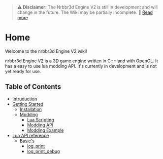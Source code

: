> **⚠️ Disclaimer:** The Nrbbr3d Engine V2 is still in development and will change in the future. The Wiki may be partially incomplete.
> 📖 [Read more](/Lua%20API%20reference.html#important)

# Home

Welcome to the nrbbr3d Engine V2 wiki!

nrbbr3d Engine V2 is a 3D game engine written in C++ and with OpenGL. It has a easy to use lua modding API. 
It's currently in development and is not yet ready for use.

## Table of Contents

- [Intruduction](./Intruduction.md)
- [Getting Started](./GettingStarted.md)
    - [Installation](./Getting%20Started/Installation.md)
    - [Modding](./Getting%20Started/Modding.md)
        - [Lua Scripting](./Getting%20Started/Modding/LuaScripting.md)
        - [Modding API](./Getting%20Started/Modding/ModdingAPI.md)
        - [Modding Example](./Getting%20Started/Modding/ModdingExample.md)
- [Lua API reference](./Lua%20API%20reference.md)
    - [Basic's](./lua-doc/Basic.md)
        - [log_print](./lua-doc/basic/log_print.md)
        - [log_print_debug](./lua-doc/basic/log_print_debug.md)
